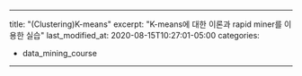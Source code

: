 ---

title: "(Clustering)K-means"
excerpt: "K-means에 대한 이론과 rapid miner를 이용한 실습"
last_modified_at: 2020-08-15T10:27:01-05:00
categories:
  - data_mining_course

---